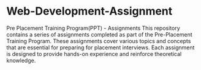 # Web-Development-Assignment

Pre Placement Training Program(PPT) - Assignments
This repository contains a series of assignments completed as part of the Pre-Placement Training Program. These assignments cover various topics and concepts that are essential for preparing for placement interviews. Each assignment is designed to provide hands-on experience and reinforce theoretical knowledge.
